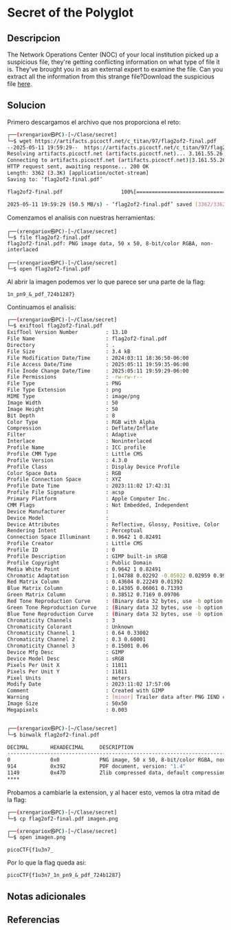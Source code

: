 # Secret of the Polyglot

## Descripcion
The Network Operations Center (NOC) of your local institution picked up a suspicious file, they're getting conflicting information on what type of file it is. They've brought you in as an external expert to examine the file. Can you extract all the information from this strange file?Download the suspicious file [here](https://artifacts.picoctf.net/c_titan/97/flag2of2-final.pdf).
## Solucion
Primero descargamos el archivo que nos proporciona el reto:
```sh
┌──(xrengariox㉿PC)-[~/Clase/secret]
└─$ wget https://artifacts.picoctf.net/c_titan/97/flag2of2-final.pdf
--2025-05-11 19:59:29--  https://artifacts.picoctf.net/c_titan/97/flag2of2-final.pdf
Resolving artifacts.picoctf.net (artifacts.picoctf.net)... 3.161.55.26, 3.161.55.61, 3.161.55.100, ...
Connecting to artifacts.picoctf.net (artifacts.picoctf.net)|3.161.55.26|:443... connected.
HTTP request sent, awaiting response... 200 OK
Length: 3362 (3.3K) [application/octet-stream]
Saving to: ‘flag2of2-final.pdf’

flag2of2-final.pdf                   100%[===================================================================>]   3.28K  --.-KB/s    in 0s      

2025-05-11 19:59:29 (50.5 MB/s) - ‘flag2of2-final.pdf’ saved [3362/3362]

```

Comenzamos el analisis con nuestras herramientas:
```
┌──(xrengariox㉿PC)-[~/Clase/secret]
└─$ file flag2of2-final.pdf 
flag2of2-final.pdf: PNG image data, 50 x 50, 8-bit/color RGBA, non-interlaced

┌──(xrengariox㉿PC)-[~/Clase/secret]
└─$ open flag2of2-final.pdf
```

Al abrir la imagen podemos ver lo que parece ser una parte de la flag:
```
1n_pn9_&_pdf_724b1287}
```

Continuamos el analisis:
```sh
┌──(xrengariox㉿PC)-[~/Clase/secret]
└─$ exiftool flag2of2-final.pdf 
ExifTool Version Number         : 13.10
File Name                       : flag2of2-final.pdf
Directory                       : .
File Size                       : 3.4 kB
File Modification Date/Time     : 2024:03:11 18:36:50-06:00
File Access Date/Time           : 2025:05:11 19:59:35-06:00
File Inode Change Date/Time     : 2025:05:11 19:59:29-06:00
File Permissions                : -rw-rw-r--
File Type                       : PNG
File Type Extension             : png
MIME Type                       : image/png
Image Width                     : 50
Image Height                    : 50
Bit Depth                       : 8
Color Type                      : RGB with Alpha
Compression                     : Deflate/Inflate
Filter                          : Adaptive
Interlace                       : Noninterlaced
Profile Name                    : ICC profile
Profile CMM Type                : Little CMS
Profile Version                 : 4.3.0
Profile Class                   : Display Device Profile
Color Space Data                : RGB
Profile Connection Space        : XYZ
Profile Date Time               : 2023:11:02 17:42:31
Profile File Signature          : acsp
Primary Platform                : Apple Computer Inc.
CMM Flags                       : Not Embedded, Independent
Device Manufacturer             : 
Device Model                    : 
Device Attributes               : Reflective, Glossy, Positive, Color
Rendering Intent                : Perceptual
Connection Space Illuminant     : 0.9642 1 0.82491
Profile Creator                 : Little CMS
Profile ID                      : 0
Profile Description             : GIMP built-in sRGB
Profile Copyright               : Public Domain
Media White Point               : 0.9642 1 0.82491
Chromatic Adaptation            : 1.04788 0.02292 -0.05022 0.02959 0.99048 -0.01707 -0.00925 0.01508 0.75168
Red Matrix Column               : 0.43604 0.22249 0.01392
Blue Matrix Column              : 0.14305 0.06061 0.71393
Green Matrix Column             : 0.38512 0.7169 0.09706
Red Tone Reproduction Curve     : (Binary data 32 bytes, use -b option to extract)
Green Tone Reproduction Curve   : (Binary data 32 bytes, use -b option to extract)
Blue Tone Reproduction Curve    : (Binary data 32 bytes, use -b option to extract)
Chromaticity Channels           : 3
Chromaticity Colorant           : Unknown
Chromaticity Channel 1          : 0.64 0.33002
Chromaticity Channel 2          : 0.3 0.60001
Chromaticity Channel 3          : 0.15001 0.06
Device Mfg Desc                 : GIMP
Device Model Desc               : sRGB
Pixels Per Unit X               : 11811
Pixels Per Unit Y               : 11811
Pixel Units                     : meters
Modify Date                     : 2023:11:02 17:57:06
Comment                         : Created with GIMP
Warning                         : [minor] Trailer data after PNG IEND chunk
Image Size                      : 50x50
Megapixels                      : 0.003


┌──(xrengariox㉿PC)-[~/Clase/secret]
└─$ binwalk flag2of2-final.pdf 

DECIMAL       HEXADECIMAL     DESCRIPTION
--------------------------------------------------------------------------------
0             0x0             PNG image, 50 x 50, 8-bit/color RGBA, non-interlaced
914           0x392           PDF document, version: "1.4"
1149          0x47D           Zlib compressed data, default compression
****


```

Probamos a cambiarle la extension, y al hacer esto, vemos la otra mitad de la flag:
```sh
┌──(xrengariox㉿PC)-[~/Clase/secret]
└─$ cp flag2of2-final.pdf imagen.png                 

┌──(xrengariox㉿PC)-[~/Clase/secret]
└─$ open imagen.png 
```

```flag
picoCTF{f1u3n7_
```

Por lo que la flag queda asi:
```flag
picoCTF{f1u3n7_1n_pn9_&_pdf_724b1287}
```
## Notas adicionales

## Referencias
